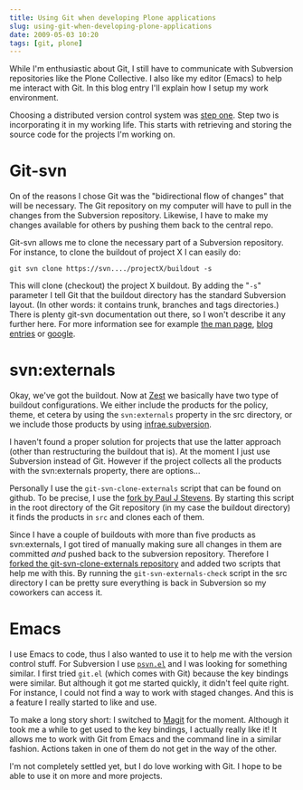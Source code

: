 ```yaml
---
title: Using Git when developing Plone applications
slug: using-git-when-developing-plone-applications
date: 2009-05-03 10:20
tags: [git, plone]
---
```


While I'm enthusiastic about Git, I still have to communicate with
Subversion repositories like the Plone Collective. I also like my
editor (Emacs) to help me interact with Git. In this blog entry I'll
explain how I setup my work environment.

Choosing a distributed version control system was
[step one](/weblog/2009/04/30/taking-version-control-to-the-next-level). Step two
is incorporating it in my working life. This starts with retrieving
and storing the source code for the projects I'm working on.

# Git-svn

On of the reasons I chose Git was the "bidirectional flow of
changes" that will be necessary. The Git repository on my computer
will have to pull in the changes from the Subversion
repository. Likewise, I have to make my changes available for others
by pushing them back to the central repo.

Git-svn allows me to clone the necessary part of a Subversion
repository. For instance, to clone the buildout of project X I can
easily do:

    git svn clone https://svn..../projectX/buildout -s

This will clone (checkout) the project X buildout. By adding the "`-s`"
parameter I tell Git that the buildout directory has the standard
Subversion layout. (In other words: it contains trunk, branches and
tags directories.) There is plenty git-svn documentation out there, so
I won't describe it any further here. For more information see for
example
[the man page](http://www.kernel.org/pub/software/scm/git/docs/git-svn.html),
[blog](http://flavio.castelli.name/howto_use_git_with_svn)
[entries](http://www.viget.com/extend/effectively-using-git-with-subversion/)
or [google](http://www.google.com/search?q=git+svn).

# svn:externals

Okay, we've got the buildout. Now at [Zest](http://zestsoftware.nl/)
we basically have two type of buildout configurations. We either
include the products for the policy, theme, et cetera by using the
`svn:externals` property in the src directory, or we include those
products by using
[infrae.subversion](http://pypi.python.org/pypi/infrae.subversion).

I haven't found a proper solution for projects that use the latter
approach (other than restructuring the buildout that is). At the
moment I just use Subversion instead of Git. However if the project
collects all the products with the svn:externals property, there are
options...

Personally I use the `git-svn-clone-externals` script that can be
found on github. To be precise, I use the
[fork by Paul J Stevens](http://github.com/pjstevns/git-svn-clone-externals/tree/master). By
starting this script in the root directory of the Git repository (in
my case the buildout directory) it finds the products in `src` and
clones each of them.

Since I have a couple of buildouts with more than five products as
svn:externals, I got tired of manually making sure all changes in them
are committed *and* pushed back to the subversion
repository. Therefore I
[forked the git-svn-clone-externals repository](http://github.com/markvl/git-svn-clone-externals/tree/master)
and added two scripts that help me with this. By running the
`git-svn-externals-check` script in the src directory I can be pretty
sure everything is back in Subversion so my coworkers can access it.

# Emacs

I use Emacs to code, thus I also wanted to use it to help me with the
version control stuff. For Subversion I use
[`psvn.el`](http://www.xsteve.at/prg/emacs/psvn.el) and I was looking
for something similar. I first tried `git.el` (which comes with Git)
because the key bindings were similar. But although it got me started
quickly, it didn't feel quite right. For instance, I could not find a
way to work with staged changes. And this is a feature I really
started to like and use.

To make a long story short: I switched to
[Magit](http://philjackson.github.com/magit/) for the
moment. Although it took me a while to get used to the key bindings, I
actually really like it! It allows me to work with Git from Emacs and
the command line in a similar fashion. Actions taken in one of them do
not get in the way of the other.

I'm not completely settled yet, but I do love working with Git. I hope
to be able to use it on more and more projects.
